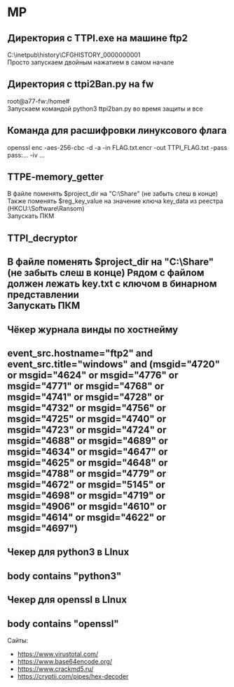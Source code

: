 # MP
## Директория с TTPI.exe на машине ftp2
C:\inetpub\history\CFGHISTORY_0000000001  
Просто запускаем двойным нажатием в самом начале

## Директория с ttpi2Ban.py на fw
root@a77-fw:/home#  
Запускаем командой python3 ttpi2ban.py во время защиты и все

## Команда для расшифровки линуксового флага
openssl enc -aes-256-cbc -d -a -in FLAG.txt.encr -out TTPI_FLAG.txt -pass pass:... -iv ... 

## TTPE-memory_getter  
В файле поменять $project_dir на "C:\Share\" (не забыть слеш в конце)  
Также поменять $reg_key_value на значение ключа key_data из реестра (HKCU:\Software\Ransom)  
Запускать ПКМ

## TTPI_decryptor  
В файле поменять $project_dir на "C:\Share\" (не забыть слеш в конце)
Рядом с файлом должен лежать key.txt с ключом в бинарном представлении  
Запускать ПКМ
---

## Чёкер журнала винды по хостнейму

event_src.hostname="ftp2" and event_src.title="windows" and (msgid="4720" or msgid="4624" or msgid="4776" or msgid="4771" or msgid="4768" or msgid="4741" or msgid="4728" or msgid="4732" or msgid="4756" or msgid="4725" or msgid="4740" or msgid="4723" or msgid="4724" or msgid="4688" or msgid="4689" or msgid="4634" or msgid="4647" or msgid="4625" or msgid="4648" or msgid="4788" or msgid="4779" or msgid="4672" or msgid="5145" or msgid="4698" or msgid="4719" or msgid="4906" or msgid="4610" or msgid="4614" or msgid="4622" or msgid="4697")
---

## Чекер для python3 в LInux

body contains "python3"
---

## Чекер для openssl в LInux

body contains "openssl"
---

Сайты:
- https://www.virustotal.com/
- https://www.base64encode.org/
- https://www.crackmd5.ru/
- https://cryptii.com/pipes/hex-decoder

